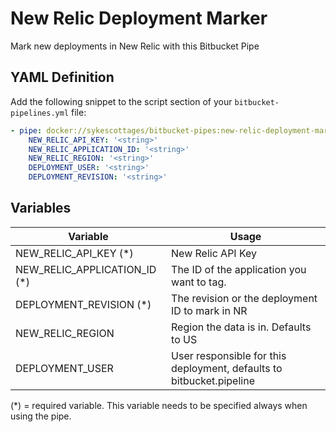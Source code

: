 # New Relic Deployment Marker
Mark new deployments in New Relic with this Bitbucket Pipe

## YAML Definition

Add the following snippet to the script section of your `bitbucket-pipelines.yml` file:

```yaml
- pipe: docker://sykescottages/bitbucket-pipes:new-relic-deployment-marker
    NEW_RELIC_API_KEY: '<string>'
    NEW_RELIC_APPLICATION_ID: '<string>'
    NEW_RELIC_REGION: '<string>'
    DEPLOYMENT_USER: '<string>'
    DEPLOYMENT_REVISION: '<string>'
```

## Variables

| Variable              | Usage                                                       |
| --------------------- | ----------------------------------------------------------- |
| NEW_RELIC_API_KEY (*)         | New Relic API Key |
| NEW_RELIC_APPLICATION_ID (*)  | The ID of the application you want to tag. |
| DEPLOYMENT_REVISION (*)        | The revision or the deployment ID to mark in NR|
| NEW_RELIC_REGION              | Region the data is in. Defaults to US |
| DEPLOYMENT_USER     | User responsible for this deployment, defaults to bitbucket.pipeline |
(*) = required variable. This variable needs to be specified always when using the pipe.
